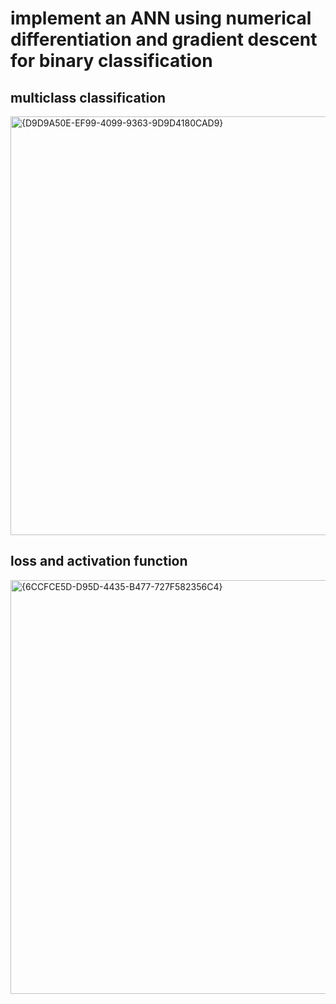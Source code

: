# implement an ANN using numerical differentiation and gradient descent for binary classification

## multiclass classification

<img width="1388" height="670" alt="{D9D9A50E-EF99-4099-9363-9D9D4180CAD9}" src="https://github.com/user-attachments/assets/d09473a9-0fd8-4c1d-8432-2dc35908e182" />

## loss and activation function

<img width="1386" height="662" alt="{6CCFCE5D-D95D-4435-B477-727F582356C4}" src="https://github.com/user-attachments/assets/ae9025a2-2b45-49cc-af32-753bbd393fc0" />



